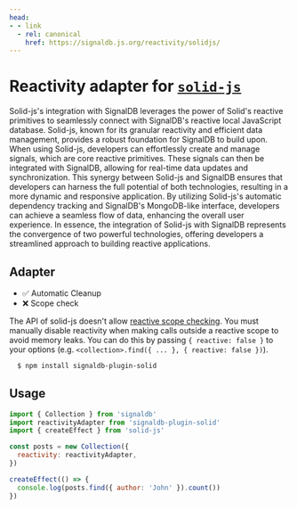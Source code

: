 ```yaml
---
head:
- - link
  - rel: canonical
    href: https://signaldb.js.org/reactivity/solidjs/
---
```

# Reactivity adapter for [`solid-js`](https://www.solidjs.com/docs/latest)

Solid-js's integration with SignalDB leverages the power of Solid's reactive primitives to seamlessly connect with SignalDB's reactive local JavaScript database. Solid-js, known for its granular reactivity and efficient data management, provides a robust foundation for SignalDB to build upon. When using Solid-js, developers can effortlessly create and manage signals, which are core reactive primitives. These signals can then be integrated with SignalDB, allowing for real-time data updates and synchronization. This synergy between Solid-js and SignalDB ensures that developers can harness the full potential of both technologies, resulting in a more dynamic and responsive application. By utilizing Solid-js's automatic dependency tracking and SignalDB's MongoDB-like interface, developers can achieve a seamless flow of data, enhancing the overall user experience. In essence, the integration of Solid-js with SignalDB represents the convergence of two powerful technologies, offering developers a streamlined approach to building reactive applications.

## Adapter

* ✅ Automatic Cleanup
* ❌ Scope check

The API of solid-js doesn't allow [reactive scope checking](/reactivity/#reactivity-libraries).
You must manually disable reactivity when making calls outside a reactive scope to avoid memory leaks. You can do this by passing `{ reactive: false }` to your options (e.g. `<collection>.find({ ... }, { reactive: false })`).

```bash
  $ npm install signaldb-plugin-solid
```

## Usage

```js
import { Collection } from 'signaldb'
import reactivityAdapter from 'signaldb-plugin-solid'
import { createEffect } from 'solid-js'

const posts = new Collection({
  reactivity: reactivityAdapter,
})

createEffect(() => {
  console.log(posts.find({ author: 'John' }).count())
})
```
